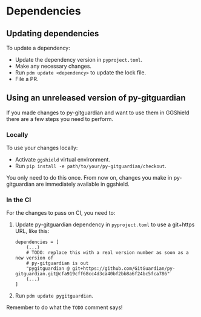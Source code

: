 # Dependencies

## Updating dependencies

To update a dependency:

- Update the dependency version in `pyproject.toml`.
- Make any necessary changes.
- Run `pdm update <dependency>` to update the lock file.
- File a PR.

## Using an unreleased version of py-gitguardian

If you made changes to py-gitguardian and want to use them in GGShield there are a few steps you need to perform.

### Locally

To use your changes locally:

- Activate `ggshield` virtual environment.
- Run `pip install -e path/to/your/py-gitguardian/checkout`.

You only need to do this once. From now on, changes you make in py-gitguardian are immediately available in ggshield.

### In the CI

For the changes to pass on CI, you need to:

1. Update py-gitguardian dependency in `pyproject.toml` to use a git+https URL, like this:

   ```
   dependencies = [
       (...)
       # TODO: replace this with a real version number as soon as a new version of
       # py-gitguardian is out
       "pygitguardian @ git+https://github.com/GitGuardian/py-gitguardian.git@cfa919cff68cc4d3ca40bf2bb8a6f24bc5fca786"
       (...)
   ]
   ```

2. Run `pdm update pygitguardian`.

Remember to do what the `TODO` comment says!
